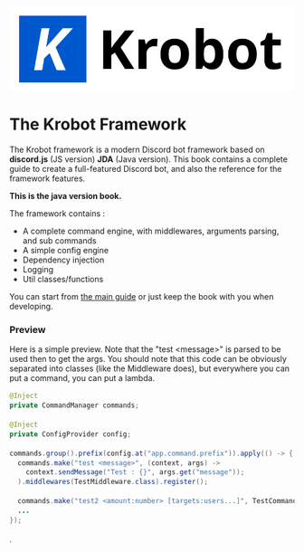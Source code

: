 ![](/assets/logo_full_black.png)

# The Krobot Framework

The Krobot framework is a modern Discord bot framework based on **discord.js** \(JS version\) **JDA** \(Java version\). This book contains a complete guide to create a full-featured Discord bot, and also the reference for the framework features.

**This is the java version book.**

The framework contains :

* A complete command engine, with middlewares, arguments parsing, and sub commands
* A simple config engine
* Dependency injection
* Logging
* Util classes/functions

You can start from [the main guide](/guide/getting-started.md "Guide beggining") or just keep the book with you when developing.

### Preview

Here is a simple preview. Note that the "test &lt;message&gt;" is parsed to be used then to get the args. You should note that this code can be obviously separated into classes \(like the Middleware does\), but everywhere you can put a command, you can put a lambda.

```java
@Inject
private CommandManager commands;

@Inject
private ConfigProvider config;

commands.group().prefix(config.at("app.command.prefix")).apply(() -> {
  commands.make("test <message>", (context, args) ->
    context.sendMessage("Test : {}", args.get("message"));
  ).middlewares(TestMiddleware.class).register();

  commands.make("test2 <amount:number> [targets:users...]", TestCommand.class).register();
  ...
});
```

̣

